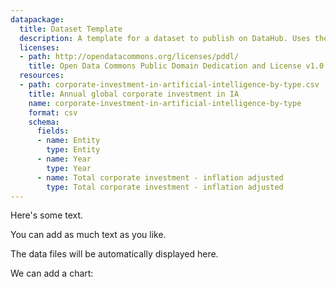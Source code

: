 ```yaml
---
datapackage:
  title: Dataset Template
  description: A template for a dataset to publish on DataHub. Uses the Data Package metadata.
  licenses:
  - path: http://opendatacommons.org/licenses/pddl/
    title: Open Data Commons Public Domain Dedication and License v1.0
  resources:
  - path: corporate-investment-in-artificial-intelligence-by-type.csv
    title: Annual global corporate investment in IA
    name: corporate-investment-in-artificial-intelligence-by-type
    format: csv
    schema:
      fields:
      - name: Entity
        type: Entity
      - name: Year
        type: Year
	  - name: Total corporate investment - inflation adjusted
        type: Total corporate investment - inflation adjusted
---
```


Here's some text.

You can add as much text as you like.

The data files will be automatically displayed here.

We can add a chart:

<LineChart
  data="./data.csv"
  title="C02 per decade"
  xAxis="year"
  yAxis="co2"
/>
